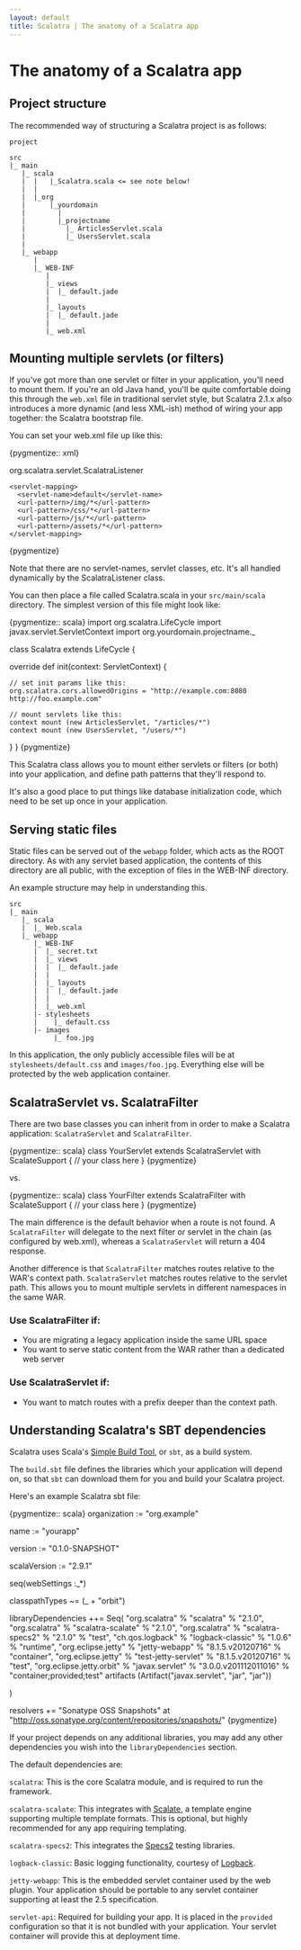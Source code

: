```yaml
---
layout: default
title: Scalatra | The anatomy of a Scalatra app
---
```


<div class="page-header">
  <h1>The anatomy of a Scalatra app</h1>
</div>

## Project structure

The recommended way of structuring a Scalatra project is as follows:

    project

    src
    |_ main
       |_ scala
       |  |   |_Scalatra.scala <= see note below!
       |  |
       |  |_org
       |      |_yourdomain
       |        |
       |        |_projectname
       |          |_ ArticlesServlet.scala
       |          |_ UsersServlet.scala
       |
       |_ webapp
          |
          |_ WEB-INF
             |
             |_ views
             |  |_ default.jade
             |
             |_ layouts
             |  |_ default.jade
             |
             |_ web.xml

## Mounting multiple servlets (or filters)

If you've got more than one servlet or filter in your application, you'll
need to mount them. If you're an old Java hand, you'll be quite comfortable
doing this through the `web.xml` file in traditional servlet style, but
Scalatra 2.1.x also introduces a more dynamic (and less XML-ish) method
of wiring your app together: the Scalatra bootstrap file.

You can set your web.xml file up like this:

{pygmentize:: xml}
<?xml version="1.0" encoding="UTF-8"?>
<web-app xmlns="http://java.sun.com/xml/ns/javaee"
      xmlns:xsi="http://www.w3.org/2001/XMLSchema-instance"
      xsi:schemaLocation="http://java.sun.com/xml/ns/javaee http://java.sun.com/xml/ns/javaee/web-app_3_0.xsd"
      version="3.0">
    <listener>
      <listener-class>org.scalatra.servlet.ScalatraListener</listener-class>
    </listener>

    <servlet-mapping>
      <servlet-name>default</servlet-name>
      <url-pattern>/img/*</url-pattern>
      <url-pattern>/css/*</url-pattern>
      <url-pattern>/js/*</url-pattern>
      <url-pattern>/assets/*</url-pattern>
    </servlet-mapping>
</web-app>
{pygmentize}

Note that there are no servlet-names, servlet classes, etc. It's all handled
dynamically by the ScalatraListener class.

You can then place a file called Scalatra.scala in your `src/main/scala`
directory. The simplest version of this file might look like:

{pygmentize:: scala}
import org.scalatra.LifeCycle
import javax.servlet.ServletContext
import org.yourdomain.projectname._

class Scalatra extends LifeCycle {

  override def init(context: ServletContext) {

    // set init params like this:
    org.scalatra.cors.allowedOrigins = "http://example.com:8080 http://foo.example.com"

    // mount servlets like this:
    context mount (new ArticlesServlet, "/articles/*")
    context mount (new UsersServlet, "/users/*")
  }
}
{pygmentize}

This Scalatra class allows you to mount either servlets or filters (or both)
into your application, and define path patterns that they'll respond to.

It's also a good place to put things like database initialization code, which
need to be set up once in your application.

## Serving static files

Static files can be served out of the `webapp` folder, which acts as the ROOT
directory. As with any servlet based application, the contents of this directory
are all public, with the exception of files in the WEB-INF directory.

An example structure may help in understanding this.

    src
    |_ main
       |_ scala
       |  |_ Web.scala
       |_ webapp
          |_ WEB-INF
          |  |_ secret.txt
          |  |_ views
          |  |  |_ default.jade
          |  |
          |  |_ layouts
          |  |  |_ default.jade
          |  |
          |  |_ web.xml
          |- stylesheets
          |    |_ default.css
          |- images
               |_ foo.jpg


In this application, the only publicly accessible files will be at
`stylesheets/default.css` and `images/foo.jpg`. Everything else will be
protected by the web application container.


## ScalatraServlet vs. ScalatraFilter

There are two base classes you can inherit from in order to make a
Scalatra application: `ScalatraServlet` and `ScalatraFilter`.

{pygmentize:: scala}
class YourServlet extends ScalatraServlet with ScalateSupport {
  // your class here
}
{pygmentize}

vs.

{pygmentize:: scala}
class YourFilter extends ScalatraFilter with ScalateSupport {
  // your class here
}
{pygmentize}

The main difference is the default behavior when a route is not found.
A `ScalatraFilter` will delegate to the next filter or servlet in the chain (as
configured by web.xml), whereas a `ScalatraServlet` will return a 404
response.

Another difference is that `ScalatraFilter` matches routes relative to
the WAR's context path. `ScalatraServlet` matches routes relative to the
servlet path. This allows you to mount multiple servlets in different namespaces
in the same WAR.

### Use ScalatraFilter if:

* You are migrating a legacy application inside the same URL space
* You want to serve static content from the WAR rather than a
  dedicated web server

### Use ScalatraServlet if:

* You want to match routes with a prefix deeper than the context path.


## Understanding Scalatra's SBT dependencies

Scalatra uses Scala's [Simple Build Tool][sbt-site], or `sbt`, as a build system.

[sbt-site]: http://www.scala-sbt.org/

The `build.sbt` file defines the libraries which your application will depend on,
so that `sbt` can download them for you and build your Scalatra project.

Here's an example Scalatra sbt file:

{pygmentize:: scala}
organization := "org.example"

name := "yourapp"

version := "0.1.0-SNAPSHOT"

scalaVersion := "2.9.1"

seq(webSettings :_*)

classpathTypes ~= (_ + "orbit")

libraryDependencies ++= Seq(
  "org.scalatra" % "scalatra" % "2.1.0",
  "org.scalatra" % "scalatra-scalate" % "2.1.0",
  "org.scalatra" % "scalatra-specs2" % "2.1.0" % "test",
  "ch.qos.logback" % "logback-classic" % "1.0.6" % "runtime",
  "org.eclipse.jetty"        % "jetty-webapp"           % "8.1.5.v20120716"     % "container",
  "org.eclipse.jetty"        % "test-jetty-servlet"     % "8.1.5.v20120716"     % "test",
  "org.eclipse.jetty.orbit"  % "javax.servlet"          % "3.0.0.v201112011016" % "container;provided;test" artifacts (Artifact("javax.servlet", "jar", "jar"))

)

resolvers += "Sonatype OSS Snapshots" at "http://oss.sonatype.org/content/repositories/snapshots/"
{pygmentize}

If your project depends on any additional libraries, you may add any other
dependencies you wish into the `libraryDependencies` section.

The default dependencies are:

`scalatra`: This is the core Scalatra module, and is required to run the framework.

`scalatra-scalate`: This integrates with [Scalate](http://scalate.fusesource.org),
a template engine supporting multiple template formats.  This is optional, but
highly recommended for any app requiring templating.

`scalatra-specs2`: This integrates the [Specs2][specs2] testing libraries.

`logback-classic`: Basic logging functionality, courtesy of [Logback][qos-ch].

`jetty-webapp`: This is the embedded servlet container used by the web plugin.
Your application should be portable to any servlet container supporting at least
the 2.5 specification.

`servlet-api`: Required for building your app.  It is placed in the `provided`
configuration so that it is not bundled with your application.  Your servlet
container will provide this at deployment time.

[specs2]: https://github.com/etorreborre/specs2
[qos-ch]: http://logback.qos.ch/


